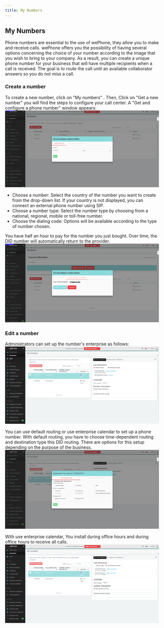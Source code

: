 ```yaml
---
title: My Numbers
---
```


## My Numbers

Phone numbers are essential to the use of wePhone, they allow you to make and receive calls. wePhone offers you the possibility of having several options concerning the choice of your number according to the image that you wish to bring to your company. As a result, you can create a unique phone number for your business that will have multiple recipients when a call is received. The goal is to route the call until an available collaborator answers so you do not miss a call.

### Create a number

To create a new number, click on "My numbers" .
Then, Click on "Get a new number"  you will find the steps to configure your call center. 
A "Get and configure a phone number" window appears:
![My-numbers](/images/numbers-create1.png)

- Choose a number: Select the country of the number you want to create from the drop-down list. If your country is not displayed, you can connect an external phone number using SIP.
- Choose a number type: Select the number type by choosing from a national, regional, mobile or toll-free number.
- Choose the dialing code: Options will be available according to the type of number chosen.

You have half an hour to pay for the number you just bought. Over time, the DID number will automatically return to the provider.
![My-numbers](/images/numbers-create2.png)

### Edit a number

Administrators can set up the number's enterprise as follows:
![My-numbers](/images/numbers-edit.png)

You can use default routing or use enterprise calendar to set up a phone number. 
With default routing, you have to choose time-dependent routing and destination type this DID routing. There are options for this setup depending on the purpose of the business.
![My-numbers](/images/numbers-edit2.png)

With use enterprise calendar, You install during office hours and during office hours to receive all calls.
![My-numbers](/images/numbers-edit3.png)